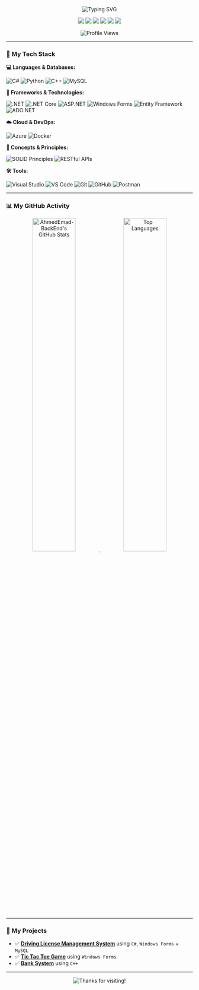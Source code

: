 <div align="center">

  <img src="https://readme-typing-svg.demolab.com?font=Fira+Code&weight=600&size=25&duration=4000&pause=1000&color=36BCF7&center=true&vCenter=true&width=500&lines=Hello,+I'm+Ahmed+Emad;.NET+Backend+Developer" alt="Typing SVG" />

  <p align="center">
    <a href="mailto:your-email@example.com" target="_blank"><img src="https://img.shields.io/badge/Gmail-D14836?style=for-the-badge&logo=gmail&logoColor=white" /></a>
    <a href="https://www.linkedin.com/in/your-linkedin" target="_blank"><img src="[https://img.shields.io/badge/LinkedIn-0077B5?style=for-the-badge&logo=linkedin&logoColor=whit](https://www.linkedin.com/in/ahmed-emad-ab52b7345?utm_source=share&utm_campaign=share_via&utm_content=profile&utm_medium=android_app)" /></a>
    <a href="#" target="_blank"><img src="https://img.shields.io/badge/X-000000?style=for-the-badge&logo=x&logoColor=white" /></a>
    <a href="https://www.facebook.com/your-profile" target="_blank"><img src="https://img.shields.io/badge/Facebook-1877F2?style=for-the-badge&logo=facebook&logoColor=white" /></a>
    <a href="https://www.instagram.com/your-profile" target="_blank"><img src="https://img.shields.io/badge/Instagram-E4405F?style=for-the-badge&logo=instagram&logoColor=white" /></a>
    <a href="https://t.me/your-username" target="_blank"><img src="https://img.shields.io/badge/Telegram-2CA5E0?style=for-the-badge&logo=telegram&logoColor=white" /></a>
  </p>
  
  <img src="https://komarev.com/ghpvc/?username=AhmedEmad-BackEnd&style=flat&color=orange&label=PROFILE+VIEWS" alt="Profile Views"/>

</div>

---

### 🚀 My Tech Stack

**💻 Languages & Databases:**
<p>
  <img src="https://img.shields.io/badge/C%23-239120?style=flat&logo=c-sharp&logoColor=white" alt="C#">
  <img src="https://img.shields.io/badge/Python-3776AB?style=flat&logo=python&logoColor=white" alt="Python">
  <img src="https://img.shields.io/badge/C%2B%2B-00599C?style=flat&logo=c%2B%2B&logoColor=white" alt="C++">
  <img src="https://img.shields.io/badge/MySQL-4479A1?style=flat&logo=mysql&logoColor=white" alt="MySQL">
</p>

**🔧 Frameworks & Technologies:**
<p>
  <img src="https://img.shields.io/badge/.NET-512BD4?style=flat&logo=dotnet&logoColor=white" alt=".NET">
  <img src="https://img.shields.io/badge/.NET_Core-512BD4?style=flat&logo=dotnet&logoColor=white" alt=".NET Core">
  <img src="https://img.shields.io/badge/ASP.NET-512BD4?style=flat&logo=dotnet&logoColor=white" alt="ASP.NET">
  <img src="https://img.shields.io/badge/Windows%20Forms-512BD4?style=flat&logo=.net&logoColor=white" alt="Windows Forms">
  <img src="https://img.shields.io/badge/Entity%20Framework-white?style=flat&logo=.net&logoColor=black" alt="Entity Framework">
  <img src="https://img.shields.io/badge/ADO.NET-white?style=flat&logo=.net&logoColor=black" alt="ADO.NET">
</p>

**☁️ Cloud & DevOps:**
<p>
  <img src="https://img.shields.io/badge/Azure-0078D4?style=flat&logo=microsoft-azure&logoColor=white" alt="Azure">
  <img src="https://img.shields.io/badge/Docker-2496ED?style=flat&logo=docker&logoColor=white" alt="Docker">
</p>

**🧠 Concepts & Principles:**
<p>
  <img src="https://img.shields.io/badge/SOLID-Principles-0078D4?style=flat" alt="SOLID Principles">
  <img src="https://img.shields.io/badge/RESTful-APIs-0078D4?style=flat" alt="RESTful APIs">
</p>

**🛠️ Tools:**
<p>
  <img src="https://img.shields.io/badge/Visual%20Studio-5C2D91?style=flat&logo=visual-studio&logoColor=white" alt="Visual Studio">
  <img src="https://img.shields.io/badge/VS%20Code-007ACC?style=flat&logo=visual-studio-code&logoColor=white" alt="VS Code">
  <img src="https://img.shields.io/badge/GIT-E44C30?style=flat&logo=git&logoColor=white" alt="Git">
  <img src="https://img.shields.io/badge/GitHub-181717?style=flat&logo=github&logoColor=white" alt="GitHub">
  <img src="https://img.shields.io/badge/Postman-FF6C37?style=flat&logo=postman&logoColor=white" alt="Postman">
</p>

---

### 📊 My GitHub Activity

<p align="center">
  <a href="https://github.com/AhmedEmad-BackEnd">
    <img src="https://github-readme-stats.vercel.app/api?username=AhmedEmad-BackEnd&show_icons=true&theme=transparent&bg_color=000000&title_color=DAA520&text_color=FFF&icon_color=DAA520&hide_border=true&count_private=true" alt="AhmedEmad-BackEnd's GitHub Stats" width="48%"/>
    <img src="https://github-readme-stats.vercel.app/api/top-langs/?username=AhmedEmad-BackEnd&layout=compact&theme=transparent&bg_color=000000&title_color=DAA520&text_color=FFF&hide_border=true" alt="Top Languages" width="48%"/>
  </a>
</p>

---

### 📂 My Projects

- ✅ **[Driving License Management System](https://github.com/AhmedEmad-BackEnd/Driving-License-Management-System)** using `C#`, `Windows Forms` + `MySQL`
- ✅ **[Tic Tac Toe Game](https://github.com/AhmedEmad-BackEnd/Tic-Tac-Toe-Game)** using `Windows Forms`
- ✅ **[Bank System](https://github.com/AhmedEmad-BackEnd/Bank-System-CPP)** using `C++`

---

<div align="center">
  <img src="https://readme-typing-svg.demolab.com?font=Fira+Code&size=20&pause=1000&color=orange&center=true&vCenter=true&width=500&lines=Thanks+for+visiting+my+profile!;Feel+free+to+connect+with+me!" alt="Thanks for visiting!">
</div>
